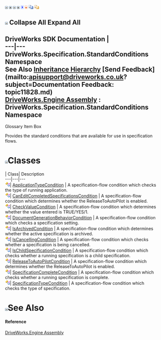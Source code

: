 ![](dotnetimages/collapse.gif) ![](dotnetimages/expand.gif) ![](dotnetimages/collapse.gif) ![](dotnetimages/expand.gif) ![](dotnetimages/drpdown.gif) ![](dotnetimages/drpdown_orange.gif) ![](dotnetimages/copycode.gif) ![](dotnetimages/copycodeHighlight.gif)

![](dotnetimages/collapse.gif) Collapse All Expand All  
---  
DriveWorks SDK Documentation  |   
---|---  
DriveWorks.Specification.StandardConditions Namespace   
See Also [Inheritance Hierarchy](topic11829.md) [Send Feedback](mailto:apisupport@driveworks.co.uk?subject=Documentation Feedback: topic11828.md)  
[DriveWorks.Engine Assembly](topic2156.md) : DriveWorks.Specification.StandardConditions Namespace  
---  
  
Glossary Item Box

Provides the standard conditions that are available for use in specification flows. 

# ![](dotnetimages/collapse.gif)Classes

| Class| Description  
---|---|---  
![Class](dotnetimages/Class.gif)| [ApplicationTypeCondition](topic11830.md) | A specification-flow condition which checks the type of running application.  
![Class](dotnetimages/Class.gif)| [CanEditCompletedSpecificationsCondition](topic11837.md) | A specification-flow condition which determines whether the ReleaseToAutoPilot is enabled.  
![Class](dotnetimages/Class.gif)| [CheckValueCondition](topic11844.md) | A specification-flow condition which determines whether the value entered is TRUE/YES/1.  
![Class](dotnetimages/Class.gif)| [DocumentGenerationBehaviorCondition](topic11851.md) | A specification-flow condition which checks a specification setting.  
![Class](dotnetimages/Class.gif)| [IsArchivedCondition](topic11858.md) | A specification-flow condition which determines whether the active specification is archived.  
![Class](dotnetimages/Class.gif)| [IsCancellingCondition](topic11864.md) | A specification-flow condition which checks whether a specification is being cancelled.  
![Class](dotnetimages/Class.gif)| [IsChildSpecificationCondition](topic11870.md) | A specification-flow condition which checks whether a running specification is a child specification.  
![Class](dotnetimages/Class.gif)| [ReleaseToAutoPilotCondition](topic11876.md) | A specification-flow condition which determines whether the ReleaseToAutoPilot is enabled.  
![Class](dotnetimages/Class.gif)| [SpecificationCompleteCondition](topic11883.md) | A specification-flow condition which checks whether a running specification is complete.  
![Class](dotnetimages/Class.gif)| [SpecificationTypeCondition](topic11889.md) | A specification-flow condition which checks the type of specification.  
  
# ![](dotnetimages/collapse.gif)See Also

#### Reference

[DriveWorks.Engine Assembly](topic2156.md)


